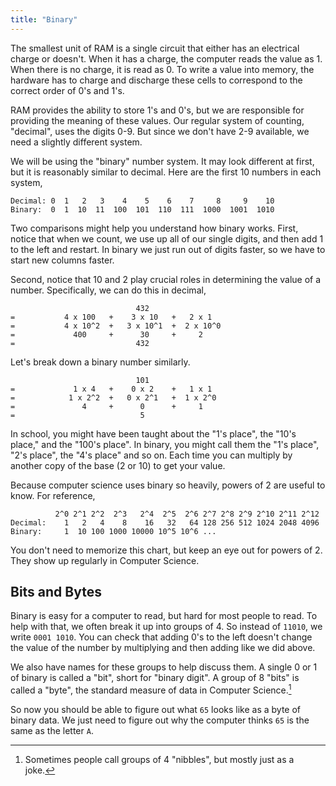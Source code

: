 ```yaml
---
title: "Binary"
---
```


The smallest unit of RAM is a single circuit that either has an electrical charge
or doesn't. When it has a charge, the computer reads the value as 1. When there
is no charge, it is read as 0. To write a value into memory, the hardware has to
charge and discharge these cells to correspond to the correct order of 0's and
1's.

RAM provides the ability to store 1's and 0's, but we are responsible for
providing the meaning of these values. Our regular system of counting,
"decimal", uses the digits 0-9. But since we don't have 2-9 available, we need a
slightly different system.

We will be using the "binary" number system. It may look different at first, but
it is reasonably similar to decimal. Here are the first 10 numbers in each
system,

```
Decimal: 0  1   2   3    4    5    6    7     8     9    10
Binary:  0  1  10  11  100  101  110  111  1000  1001  1010
```

Two comparisons might help you understand how binary works. First, notice that
when we count, we use up all of our single digits, and then add 1 to the left
and restart. In binary we just run out of digits faster, so we have to start new
columns faster.

Second, notice that 10 and 2 play crucial roles in determining the value of a
number. Specifically, we can do this in decimal,

```
                            432
=           4 x 100   +    3 x 10   +   2 x 1
=           4 x 10^2  +   3 x 10^1  +  2 x 10^0
=             400     +      30     +     2
=                           432
```

Let's break down a binary number similarly.

```
                            101
=             1 x 4   +    0 x 2    +   1 x 1
=            1 x 2^2  +   0 x 2^1   +  1 x 2^0
=               4     +      0      +     1
=                            5
```

In school, you might have been taught about the "1's place", the "10's place,"
and the "100's place". In binary, you might call them the "1's place", "2's
place", the "4's place" and so on. Each time you can multiply by another copy of
the base (2 or 10) to get your value.

Because computer science uses binary so heavily, powers of 2 are useful to know.
For reference,

```
          2^0 2^1 2^2  2^3   2^4  2^5  2^6 2^7 2^8 2^9 2^10 2^11 2^12
Decimal:    1   2   4    8    16   32   64 128 256 512 1024 2048 4096
Binary:     1  10 100 1000 10000 10^5 10^6 ...
```

You don't need to memorize this chart, but keep an eye out for powers of 2.
They show up regularly in Computer Science.

## Bits and Bytes

Binary is easy for a computer to read, but hard for most people to read. To help
with that, we often break it up into groups of 4. So instead of `11010`, we
write `0001 1010`. You can check that adding 0's to the left doesn't change the
value of the number by multiplying and then adding like we did above.

We also have names for these groups to help discuss them. A single 0 or 1 of
binary is called a "bit", short for "binary digit". A group of 8 "bits" is
called a "byte", the standard measure of data in Computer Science.[^1]

[^1]: Sometimes people call groups of 4 "nibbles", but mostly just as a joke.

So now you should be able to figure out what `65` looks like as a byte of binary
data. We just need to figure out why the computer thinks `65` is the same as the
letter `A`.

